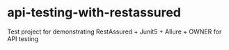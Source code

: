 # api-testing-with-restassured
Test project for demonstrating RestAssured + Junit5 + Allure + OWNER for API testing
